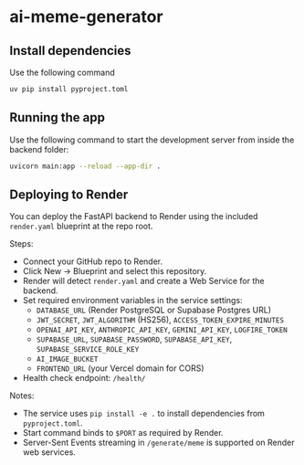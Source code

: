 # ai-meme-generator

## Install dependencies

Use the following command

```bash
uv pip install pyproject.toml
```

## Running the app

Use the following command to start the development server from inside the backend folder:

```bash
uvicorn main:app --reload --app-dir .
```

## Deploying to Render

You can deploy the FastAPI backend to Render using the included `render.yaml` blueprint at the repo root.

Steps:

- Connect your GitHub repo to Render.
- Click New → Blueprint and select this repository.
- Render will detect `render.yaml` and create a Web Service for the backend.
- Set required environment variables in the service settings:
  - `DATABASE_URL` (Render PostgreSQL or Supabase Postgres URL)
  - `JWT_SECRET`, `JWT_ALGORITHM` (HS256), `ACCESS_TOKEN_EXPIRE_MINUTES`
  - `OPENAI_API_KEY`, `ANTHROPIC_API_KEY`, `GEMINI_API_KEY`, `LOGFIRE_TOKEN`
  - `SUPABASE_URL`, `SUPABASE_PASSWORD`, `SUPABASE_API_KEY`, `SUPABASE_SERVICE_ROLE_KEY`
  - `AI_IMAGE_BUCKET`
  - `FRONTEND_URL` (your Vercel domain for CORS)
- Health check endpoint: `/health/`

Notes:

- The service uses `pip install -e .` to install dependencies from `pyproject.toml`.
- Start command binds to `$PORT` as required by Render.
- Server-Sent Events streaming in `/generate/meme` is supported on Render web services.
